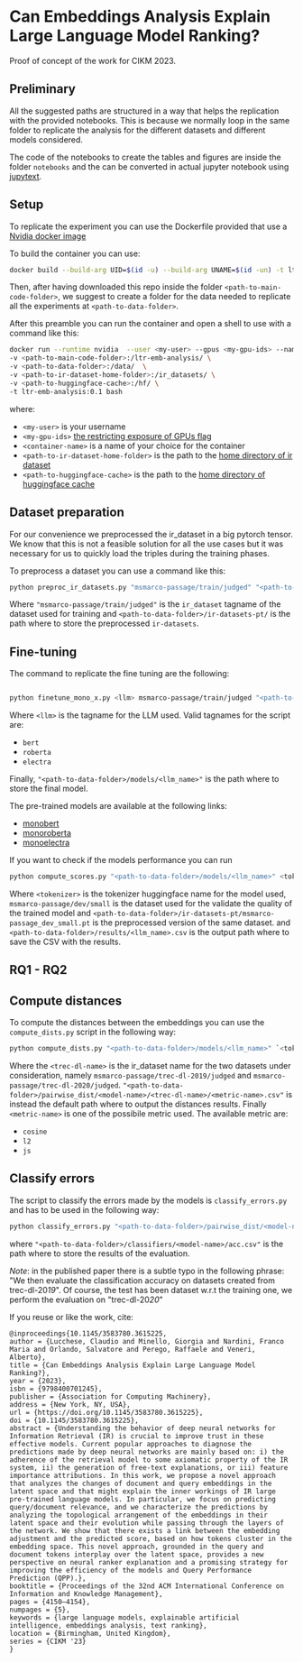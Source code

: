 # Can Embeddings Analysis Explain Large Language Model Ranking?

Proof of concept of the work for CIKM 2023.


## Preliminary

All the suggested paths are structured in a way that helps the replication with the provided notebooks. This is because
we normally loop in the same folder to replicate the analysis for the different datasets and different models considered.

The code of the notebooks to create the tables and figures are inside the folder `notebooks` and the can be converted 
in actual jupyter notebook using [jupytext](https://github.com/mwouts/jupytext).

## Setup
To replicate the experiment you can use the Dockerfile provided that use a 
[Nvidia docker image](https://docs.nvidia.com/deeplearning/frameworks/user-guide/index.html) 

To build the container you can use:

```bash
docker build --build-arg UID=$(id -u) --build-arg UNAME=$(id -un) -t ltr-emb-analysis:0.1 - < Dockerfile
```

Then, after having downloaded this repo inside the folder `<path-to-main-code-folder>`, we suggest to create
a folder for the data needed to replicate all the experiments at `<path-to-data-folder>`.

After this preamble you can run the container and open a shell to use with a command like this:

```bash
docker run --runtime nvidia  --user <my-user> --gpus <my-gpu-ids> --name <container-name> -i \
-v <path-to-main-code-folder>:/ltr-emb-analysis/ \
-v <path-to-data-folder>:/data/  \
-v <path-to-ir-dataset-home-folder>:/ir_datasets/ \
-v <path-to-huggingface-cache>:/hf/ \
-t ltr-emb-analysis:0.1 bash
```
where:

- `<my-user>` is your username
- `<my-gpu-ids>` [the restricting exposure of GPUs flag](https://docs.nvidia.com/deeplearning/frameworks/user-guide/index.html#setresgpuflag)
- `<container-name>` is a name of your choice for the container
- `<path-to-ir-dataset-home-folder>` is the path to the [home directory of ir dataset](https://github.com/allenai/ir_datasets#environment-variables)
- `<path-to-huggingface-cache>` is the path to the [home directory of huggingface cache](https://huggingface.co/docs/transformers/installation?highlight=transformers_cache#cache-setup)


## Dataset preparation

For our convenience we preprocessed the ir_dataset in a big pytorch tensor. We know that this is not a feasible solution
for all the use cases but it was necessary for us to quickly load the triples during the training phases.

To preprocess a dataset you can use a command like this:

```bash
python preproc_ir_datasets.py "msmarco-passage/train/judged" "<path-to-data-folder>/ir-datasets-pt/msmarco-passage_train.pt"
```

Where `"msmarco-passage/train/judged"` is the `ir_dataset` tagname of the dataset used for training and 
`<path-to-data-folder>/ir-datasets-pt/` is the path where to store the preprocessed `ir-datasets`.

## Fine-tuning

The command to replicate the fine tuning are the following:

```bash

python finetune_mono_x.py <llm> msmarco-passage/train/judged "<path-to-data-folder>/ir-datasets-pt/msmarco-passage_train.pt" --batch_size=64 --save_after=10000 --device=cuda --output_dir="<path-to-data-folder>/models/<llm_name>"
```

Where `<llm>` is the tagname for the LLM used. Valid tagnames for the script are:

- `bert`
- `roberta`
- `electra`


Finally, `"<path-to-data-folder>/models/<llm_name>"` is the path where to store the final model.

The pre-trained models are available at the following links:

- [monobert](https://huggingface.co/veneres/monobert)
- [monoroberta](https://huggingface.co/veneres/monoroberta)
- [monoelectra](https://huggingface.co/veneres/monoelectra)

If you want to check if the models performance you can run

```bash
python compute_scores.py "<path-to-data-folder>/models/<llm_name>" <tokenizer> msmarco-passage/dev/small "<path-to-data-folder>/ir-datasets-pt/msmarco-passage_dev_small.pt"  <path-to-data-folder>/results/<llm_name>.csv 
```

Where `<tokenizer>` is the tokenizer huggingface name for the model used, `msmarco-passage/dev/small` is the dataset 
used for the validate the quality of the trained model and 
`<path-to-data-folder>/ir-datasets-pt/msmarco-passage_dev_small.pt` is the preprocessed version of the same dataset.
and `<path-to-data-folder>/results/<llm_name>.csv` is the output path where to save the CSV with the results. 


## RQ1 - RQ2

## Compute distances

To compute the distances between the embeddings you can use the `compute_dists.py` script in the following way:

```bash
python compute_dists.py "<path-to-data-folder>/models/<llm_name>" `<tokenizer>` <trec-dl-name> "<path-to-data-folder>/ir-datasets-pt/<trec-dl-name>" "<path-to-data-folder>/pairwise_dist/<model-name>/<trec-dl-name>/<metric-name>.csv" --metric=<metric-name>
```

Where the `<trec-dl-name>` is the ir_dataset name for the two datasets under consideration, namely 
`msmarco-passage/trec-dl-2019/judged` and `msmarco-passage/trec-dl-2020/judged`.
`"<path-to-data-folder>/pairwise_dist/<model-name>/<trec-dl-name>/<metric-name>.csv"` is instead the default path where
to output the distances results. 
Finally `<metric-name>` is one of the possibile metric used. The available metric are: 
- `cosine`
- `l2`
- `js`

## Classify errors

The script to classify the errors made by the models is `classify_errors.py` and has to be used in the following way:

```bash
python classify_errors.py "<path-to-data-folder>/pairwise_dist/<model-name>/<trec-dl-name>/<metric-name>.csv" "<path-to-data-folder>/classifiers/<model-name>/acc.csv"
```
where `"<path-to-data-folder>/classifiers/<model-name>/acc.csv"` is the path where to store the results of the evaluation.

*Note*: in the published paper there is a subtle typo in the following phrase:
"We then evaluate the classification accuracy on datasets created from trec-dl-20*19*".
Of course, the test has been dataset w.r.t the training one, we perform the evaluation on "trec-dl-20*20*"

If you reuse or like the work, cite:

```
@inproceedings{10.1145/3583780.3615225,
author = {Lucchese, Claudio and Minello, Giorgia and Nardini, Franco Maria and Orlando, Salvatore and Perego, Raffaele and Veneri, Alberto},
title = {Can Embeddings Analysis Explain Large Language Model Ranking?},
year = {2023},
isbn = {9798400701245},
publisher = {Association for Computing Machinery},
address = {New York, NY, USA},
url = {https://doi.org/10.1145/3583780.3615225},
doi = {10.1145/3583780.3615225},
abstract = {Understanding the behavior of deep neural networks for Information Retrieval (IR) is crucial to improve trust in these effective models. Current popular approaches to diagnose the predictions made by deep neural networks are mainly based on: i) the adherence of the retrieval model to some axiomatic property of the IR system, ii) the generation of free-text explanations, or iii) feature importance attributions. In this work, we propose a novel approach that analyzes the changes of document and query embeddings in the latent space and that might explain the inner workings of IR large pre-trained language models. In particular, we focus on predicting query/document relevance, and we characterize the predictions by analyzing the topological arrangement of the embeddings in their latent space and their evolution while passing through the layers of the network. We show that there exists a link between the embedding adjustment and the predicted score, based on how tokens cluster in the embedding space. This novel approach, grounded in the query and document tokens interplay over the latent space, provides a new perspective on neural ranker explanation and a promising strategy for improving the efficiency of the models and Query Performance Prediction (QPP).},
booktitle = {Proceedings of the 32nd ACM International Conference on Information and Knowledge Management},
pages = {4150–4154},
numpages = {5},
keywords = {large language models, explainable artificial intelligence, embeddings analysis, text ranking},
location = {Birmingham, United Kingdom},
series = {CIKM '23}
}
```